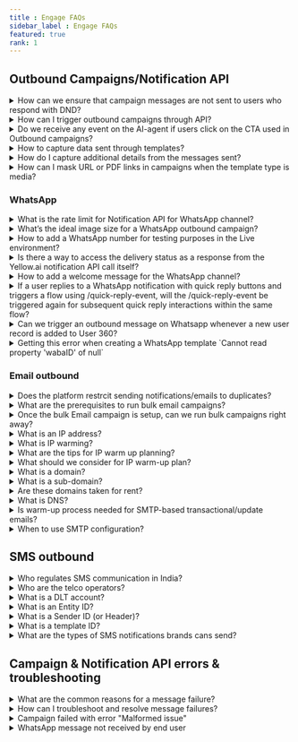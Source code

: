 ```yaml
---
title : Engage FAQs
sidebar_label : Engage FAQs
featured: true
rank: 1
---
```


## Outbound Campaigns/Notification API

<details>
<summary> How can we ensure that campaign messages are not sent to users who respond with DND?</summary>

To prevent sending campaigns to users who respond with DND, follow these steps:

1. Create and train an [intent on relevant utterances like DND and unsubscribe](https://docs.yellow.ai/docs/platform_concepts/studio/train/intents#add-intents-and-utterances).
2. Set up a flow triggered by the respective intent.
3. Within the flow, update the opt-in property when the intent is triggered.
4. Use this updated property as a [condition in segment](https://docs.yellow.ai/docs/platform_concepts/engagement/cdp/user_data_segments/segments_overview) targeting to exclude users who have opted for DND from receiving further campaign messages.

For a detailed help guide, refer to [Engage user guide](https://docs.yellow.ai/docs/cookbooks/engage/optout-campaigns).

</details>


<details>
<summary> How can I trigger outbound campaigns through API?</summary> 

You can initiate outbound campaigns using notification APIs. These APIs provide the necessary functionality to trigger campaigns programmatically, allowing for seamless integration with your existing systems or applications.

For more details, see [Notification APIs](https://docs.yellow.ai/docs/platform_concepts/engagement/outbound/notification-engine#23-postman-collections).

</details>




<details>
<summary> Do we receive any event on the AI-agent if users click on the CTA used in Outbound campaigns? </summary>

No, for CTA button clicks, you will not receive any events on the AI-agent.

</details>

<details>
<summary> How to capture data sent through templates? </summary>

To capture the data sent in the template, You can capture template ID, variable data, and sender ID on Quick Reply buttons, you can use the Quick Reply event. This event will provide you with access to the event data (`{{data.event.data}}`), event name (`{{data.event.templateName}}`), and sender ID (`{{sender}}`).

</details>



<details>
<summary>
 How do I capture additional details from the messages sent?</summary>


To capture additional details from the messages sent, you can pass inside the `customPayload` in the `config` object. This allows you to include specific data within the message payload, which can then be accessed and processed by your AI-agent. You can pass up to three variables.

For example, you can include relevant variables such as waybill numbers, IDs, or codes within the customPayload field of the config object.

Here's an example of how to structure the customPayload field within the Config object:

```json

{
    "userDetails": {
        "number": ""
    },
    "notification": {
        "type": "whatsapp",
        "sender": "917888000000",
        "templateId": "order_out_for_delivery_prepaid_copy",
        "params": {
            "orderId":"1234",
            "quickReplies": {
                "ctaUrlParam": "order?order_id=2392409"
            }
        }
    },
    "config": {
        "customPayload": {
            "waybill": "15893217051240",
            "cp_id": "4",
            "account_code": "Delhivery Express"
        }
    }
}

```


Then, to retrieve data within your AI-agent, you can use the following syntax:


`{{{data.event.extraParams.customPayload.{variableName}}}}`

For example:


`{{{data.event.extraParams.customPayload.waybill}}}`


</details>


<details>
<summary> How can I mask URL or PDF links in campaigns when the template type is media?

   </summary>
While applying media templates, you don't need to provide the actual invoice file link. Instead, you can share a sample image during the template creation process. For instance, to send invoices, consider replacing standard campaigns with event-triggered campaigns to ensure that the image links are not exposed on the platform. This approach helps maintain confidentiality and prevents unauthorized access to sensitive information.

</details>



### WhatsApp 

<details>

<summary>What is the rate limit for Notification API for WhatsApp channel?</summary>

By default, the rate limit is set to 2000 calls/min. If you want to reduce this rate, create a ticket requesting the same or contact support.
</details>


<details>

<summary>
What’s the ideal image size for a WhatsApp outbound campaign?</summary>
WhatsApp automatically resizes images. It is recommended to keep the aspect ratio of 1:1.
</details>


<details>

<summary>
How to add a WhatsApp number for testing purposes in the Live environment?
</summary>

1. In Channels, select <b>WhatsApp messenger</b> in the Live environment.
2. Click on the more options icon and select **Edit**.

   ![](https://i.imgur.com/8uSndt0.png)

3. **Enable development mode** using the toggle button.

   ![](https://i.imgur.com/MkazXQE.png)

4. Enter the number in **Developer whatsapp number**. 
5. To add more WhatsApp business numbers, click **Add phone numbers**.
6. Click **Save**.

</details>

<details>

<summary>Is there a way to access the delivery status as a response from the Yellow.ai notification API call itself?</summary>

No, there isn't a direct way to access the delivery status as part of the response from the Yellow.ai notification API call. You need to use webhook URL to receive delivery status updates.

The delivery status is asynchronous. This means that we don't have a precise timeframe for when a message will be delivered or read. Consequently, waiting for an unknown duration is not a feasible approach to obtain the delivery status within the API call response.

</details>

<details>
<summary>How to add a welcome message for the WhatsApp channel?</summary>
The default message does not come automatically for WhatsApp. You have to train with initial <a href="https://docs.yellow.ai/docs/platform_concepts/studio/train/intents#24-add-utterance">utterance </a> like “hi” or “hello” to trigger a flow.
</details>


<details>
<summary>If a user replies to a WhatsApp notification with quick reply buttons and triggers a flow using /quick-reply-event, will the /quick-reply-event be triggered again for subsequent quick reply interactions within the same flow?</summary>

No, the /quick-reply-event is specific to WhatsApp notifications and will only be triggered for replies to those notifications. It will not be triggered again for subsequent quick reply interactions within the same flow.
</details>



<details>
<summary> Can we trigger an outbound message on Whatsapp whenever a new user record is added to User 360? </summary>

You can use [User360 events](https://docs.yellow.ai/docs/platform_concepts/studio/events/event-hub#7-user-360-events-system-events) in [Even-based workflow campaign](https://docs.yellow.ai/docs/platform_concepts/engagement/event-triggered-campaign) to send out messages on User 360 events.

</details>


<details>
<summary>Getting this error when creating a WhatsApp template `Cannot read property 'wabaID' of null`</summary>

This error can occur when you are trying to create a WhatsApp template or access a WhatsApp Business number, and the corresponding variable is null or undefined.

To address this error, ensure that the [WhatsApp business account is configured](https://docs.yellow.ai/docs/platform_concepts/channelConfiguration/whatsapp-configuration) successfully.

</details>


### Email outbound

<details>
 <summary>Does the platform restrcit sending notifications/emails to duplicates?</summary>
 <div>
  <br/>
  <div>Yes, the platform automatically identifies duplicate identifiers before sending campaign messages or notifications.</div>
   </div>
</details>

<details>
<summary>What are the prerequisites to run bulk email campaigns?</summary>
  

The yellow.ai will help in setting up a Bulk email campaign account. The following are the steps involved:

   - Creating a bulk email campaigns account for the brand.
   - Procuring a dedicated IP address for the brand's email campaign account
   - Doing domain authentication and reverse DNS setup along with the brand's DNS team.
   - Time taken for this activity: 7-10 working days.

</details>


<details>
 <summary>Once the bulk Email campaign is setup, can we run bulk campaigns right away?</summary>

 <div>

   No. Unlike many channels like SMS, WhatsApp, we cannot send lakhs or thousands of emails from day one. Email is a highly regulated channel where the ISP internet service providers and the end-user's email clients (aka emailbox) screens for the reputation of the IP address from which the emails are sent from.

   Hence, we need to spend considerable time in increasing the reputation of the IP address from which the bulk emails are sent. This process is called ‘IP Warming’.

</div>
</details>

<details>
<summary>What is an IP address?</summary>

Internet Protocol Address (shortly, IP address) is a unique numerical address that defines your location on the internet. Roughly, this is like your house address which is needed to locate you and your identity.

  

Each of internet-connected device will have an IP address. To know your local IP address, Google for *What is my IP?*, and you will get the answer.
</details>


<details>
<summary>
What is IP warming?</summary>

IP addresses need to build reputation. The higher the reputation higher is the chance for the mails to be successfully delivered to the end users’ mailbox. To improve the reputation, we perform IP warming.

IP warming is the process of incrementally adding email volume to the new IP address over multiple days and weeks to build a positive sending reputation among the mailbox providers.

Mailboxes treat a new IP address with suspicion until they build a positive sending reputation.

Typically, it takes 4–8 weeks to achieve the highest deliverability (subject to vary based on email volume and engagement).

</details>



<details>
<summary>
What are the tips for IP warm up planning?</summary>


- Start your email program with the email content that you feel will perform the best with respect to engagement (opens, clicks).
- Start your email program with the users that you know are most likely to open/engage with your emails (It could be your best users, favorite customers active on email).
- As you progress with the warm-up plan, keep adding 10-15% of your older user audience to your most engaging user segment that you started with.
- During the course of the IP warming program, we should be incrementally adding the audience size from the highest engaging users to the lowest, dull engaging users based on the historic experience.
- During the first two weeks, send emails to the most engage-worthy users. The brands could help with the audience.
- During the third and fourth weeks, we could include the audience users who have opened/clicked emails in last 60 days from your previous email program.
- During the first six weeks, we should avoid sending emails to the least engaged/ bounce-worthy users, spam-markers.

  **IP warm-up plan** for new dedicated IP address (for enterprises with high-volume email program plans).

  

[Typical IP Warm-up plan.pdf](https://res.craft.do/user/full/a59774be-e9f6-fe9e-e9df-69fe0168e698/doc/4980E2FD-1F82-4D61-B270-BF2F010EC67C/0D158801-34F9-48AA-B5F8-9743DC239DB7_2/Typical%20IP%20Warm-up%20plan.pdf)

  

IP warm-up plan can tweaked based on the brand’s maximum volume expected to be sent. The thumb rule is that rushing up the IP warming process is not recommended. Going incrementally and steadily is the key.

 </details>
 
<details>
<summary> 
What should we consider for IP warm-up plan?</summary>
 

  
- Different mailbox providers may delay the mail delivery, block the emails during the initial days. It is important to discover the bad user segments after each day and ensure to add the engage-worthy user base on a daily basis during the warm-up plan.
- IP warming is not only about the incremental increase in volume but also about the engagement (opens, clicks, bounces, getting marked as spam).
- Opens & clicks engagement positively impact the IP sending reputation.
- Bounces, invalid user email addresses, and spam reports negatively impact the IP sending reputation.
- To keep the engagement rate high, ensure to send emails only to the opted-in users.
- Begin your email sending program by sending an opt-in sign-up form. You can have email opt-in across your digital portfolio such as website, WhatsApp bots etc.
- Send only high-relevant content.
- Request the users to whitelist your email ID to deliver directly to ‘primary inbox’ instead of spam or promotions.
- As the list grows, remove non-engaging users.

</details>
 







<details>

<summary>What is a domain?</summary>

  

Computers are extremely fast. They can handle the IP addresses of the Internet-connected devices which are numerical. However, we humans have a lot of other things to remember, right? To bail you out from remembering the numerical IPs, comes the domain names.




Domain names are human-readable address. For example, yellow.ai, google.com, Yellow and Google are the domains. `.ai` and `.com` are called top level domains.

</details>



<details>

<summary>What is a sub-domain?</summary>


In the example docs.yellow.ai, `docs` is the subdomain of yellow.ai.

</details>


<details>

<summary>
Are these domains taken for rent?
</summary>

Yes, you cannot own domains. You can only pay and get the right to use it for the approved time (say 2 years) before renewal. If you fail to renew, this will be available for someone else to buy for a rent.

The place where you pay and get the domains are called 'Registrars'. For example, GoDaddy, Cloudflare (DNS names given are for example and not as a recommendation from yellow.ai) is a registrar from whom you can get domains.
</details>




<details>

<summary>What is DNS?</summary>

In short, Domain Name System (DNS) behaves like a translator. Whenever you type something like yellow.ai on the browser, DNS translates this to computer-friendly IP address and that's why the particular page gets opened.

</details>



<details>

<summary>Is warm-up process needed for SMTP-based transactional/update emails?</summary>

  

No. as this is high-context, relevant and non-bulk outbound type. Also, the SMTP is expected to be sending emails already.

</details>


<details>

<summary>When to use SMTP configuration?</summary>

  
SMTP configuration can be used when the purpose is to send 1:1 transactional/update email notifications through our Notifications API or Workflow campaign and not usually recommended for bulk promotional ones.

</details>





## SMS outbound

<details>

<summary>
Who regulates SMS communication in India?
</summary>


Telecom Regulatory Authority of India (TRAI) is the regulatory body for brand-customer communication.

</details>


<details>

<summary>
Who are the telco operators?
</summary>

Telecom (Or Telco) operators are the likes of brands like Airtel, Jio, Vodafone in India that ensures flow of SMSs (from brands to customers, in this case).

</details>


<details>

<summary>
What is a DLT account?</summary>

Distributed Ledger Technology (DLT) is an account which brands need to create by giving relevant business info. The DLT account is in place to prevent customers from being SMS-spammed.

Brands should create a new DLT account with one of the Telco providers.
</details>


<details>
<summary>
What is an Entity ID?
</summary>

Entity ID is the unique ID given to the brand by the TRAI upon successful creation of the DLT account. There can be only one DLT account per business.
</details>


<details>

<summary>
What is a Sender ID (or Header)?
</summary>

Sender ID or Header is a 6-digit alphabetic name for transactional messages and telco operator-fixed 6-digit number for promotional messages. This is a personification of the brand’s contact name with respect to SMS.
</details>

<details>
<summary>
What is a template ID?
</summary>

This is the unique reference to the template message that you apply in your DLT portal.
</details>


<details>
<summary>
What are the types of SMS notifications brands cans send?
</summary>

There are two types of SMS notifications - 1. Promotional 2. Transactional.

Transactional notifications have three types:

a. OTP - only for banks.<br/>
b. Service Implicit - transactional notifications sent based on customer’s actions (e.g, product purchase confirmations, service related info, order/delivery status info, OTP by brands).<br/>
c. Service Explicit - Notifications to existing customers only promoting other products/services of the brand.<br/>
</details>


## Campaign & Notification API errors & troubleshooting


<details>
<summary>
What are the common reasons for a message failure?</summary>

Message failures can occur due to various reasons depending on whether the message is sent via **Notification API** or **Outbound Campaigns**. Below are the key reasons categorized accordingly:  

**Notification API – Possible Reasons for Message Failures**  

1. **Incorrect Configuration**: Ensure that API keys, authentication, and webhook settings are properly configured.  
2. **Network Issues**: Unstable network connections may cause API timeouts or failed requests.  
3. **Platform Limitations**: Some messaging platforms (WhatsApp, Facebook, etc.) have rate limits or delivery constraints.  
4. **Validation Failures**: Messages may fail if they do not meet the platform’s validation requirements (e.g., missing required fields).  
5. **Permission Issues**: The sender account may not have the necessary permissions to send messages.  
6. **Data Mismatch**: Incorrect recipient details (phone numbers, email addresses, etc.) can result in undelivered messages.  

**Outbound Campaigns – Possible Reasons for Message Failures**  

1. **Audience Targeting Issues**: Ensure that recipient lists are correctly formatted and contain valid contact details.  
2. **Campaign Configuration Errors**: Incorrect message templates, missing variables, or misconfigured scheduling can cause failures.  
3. **Opt-out Restrictions**: Messages may not be delivered if users have opted out of receiving communications.  
4. **Channel-Specific Rules**: Some platforms restrict promotional or bulk messaging, affecting campaign performance.  
5. **API Rate Limits**: Sending too many messages at once may trigger rate limits, causing delays or failures.  
6. **Invalid Message Content**: Some platforms enforce strict content policies, rejecting messages that do not comply.  

For troubleshooting, see [Outbound Campaign Errors](https://docs.yellow.ai/docs/platform_concepts/engagement/outbound/outbound-campaigns/view-outbound#download-and-analyse-campaign-report) and [Notification API Error Codes](https://docs.yellow.ai/docs/platform_concepts/engagement/outbound/notification-engine#api-error-codes)

</details>



<details>
<summary>How can I troubleshoot and resolve message failures?</summary>

- **For Notification API**:  

  - Check API logs for error messages.  
  - Ensure the correct API key and authentication method are used.  
  - Verify that the recipient's contact details are accurate.  
  - Review rate limits imposed by the messaging platform.  

- **For Outbound Campaigns**:  

  - Validate the recipient list before launching a campaign.  
  - Review campaign logs to identify specific failure reasons.  
  - Test different message formats to ensure compliance with platform rules.  
  - Monitor opt-out rates and adjust messaging strategies accordingly.  

  For more details, see [Outbound Campaign Errors](https://docs.yellow.ai/docs/platform_concepts/engagement/outbound/outbound-campaigns/view-outbound#download-and-analyse-campaign-report) and [Notification API Error Codes](https://docs.yellow.ai/docs/platform_concepts/engagement/outbound/notification-engine#api-error-codes)


</details>


<details>

<summary> Campaign failed with error "Malformed issue" </summary>

The 'Malformed issue' typically occurs when essential properties in your template, such as the phone number, are not available for some users. To resolve this, ensure that the required property variables are accurately captured.

</details>


<details>
<summary> 
WhatsApp message not received by end user
</summary> 


When a campaign triggered via the yellow.ai platform or through API notification fails to deliver the template to the end user's WhatsApp number, it's essential to identify and resolve the issue promptly. This guide provides steps to troubleshoot and resolve WhatsApp message failures effectively.

**To access failure reports, you need access to AI-agent admin or insights admin***.

#### Steps to resolve

**A. If the campaign is triggered from our Yellow.ai platform:**

1. Navigate to the Engagement module and select the Outbound option under the Engage module.
2. [Download the campaign report](https://docs.yellow.ai/docs/platform_concepts/engagement/outbound/outbound-campaigns/view-outbound#download-and-analyse-campaign-report) for the specific campaign to identify any failures.
3. Two reports will be sent to your email address: one indicating the achievement of the set goal and the other highlighting failures with reasons under the error resolution column.

  ![campaign report](https://i.imgur.com/jQd2VqR.png)
 
**B. If the campaign is triggered using the Notification API**:

1. In the Insights module, navigate to **Data Explorer** page.
2. Open the notification report and filter by campaign ID, template name, or status and click **Apply filters**.

   ![img](https://i.imgur.com/jegyYyw.png)

3. In the Error messages column, hover on the row for which you want to see the reason for message failure.

   ![](https://i.imgur.com/VI1YO88.png)


Additionally, to receive API reports:

For campaigns triggered using API notifications, you can receive the notification report via email based on your preference (This is not applicable for campaigns scheduled via the campaign manager module).


1. In the left navigation bar, go to **Settings** > **API report** under the Engage option.
 
  ![img](https://i.imgur.com/bIDJeND.png)

2. In **Send notification API reports to**, add each email address, and press enter after each.
3. Select the date range for receiving the report and click **Confirm**.

   ![img](https://i.imgur.com/jrpsPte.png)



</details>

